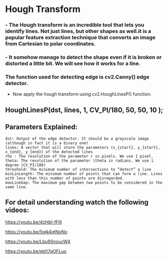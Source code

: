 # **Hough Transform**

### - The Hough transform is an incredible tool that lets you identify lines. Not just lines, but other shapes as well.it is a popular feature extraction technique that converts an image from Cartesian to polar coordinates.

### - It somehow manage to detect the shape even if it is broken or distorted a little bit. We will see how it works for a line.

### The function used for detecting edge is cv2.Canny() edge detector.

- Now apply the hough transform using cv2.HoughLinesP() function:

## HoughLinesP(dst, lines, 1, CV_PI/180, 50, 50, 10 );

## Parameters Explained:


    dst: Output of the edge detector. It should be a grayscale image (although in fact it is a binary one)
    lines: A vector that will store the parameters (x_{start}, y_{start}, x_{end}, y_{end}) of the detected lines
    rho : The resolution of the parameter r in pixels. We use 1 pixel.
    theta: The resolution of the parameter \theta in radians. We use 1 degree (CV_PI/180)
    threshold: The minimum number of intersections to “detect” a line
    minLinLength: The minimum number of points that can form a line. Lines with less than this number of points are disregarded.
    maxLineGap: The maximum gap between two points to be considered in the same line.



## For detail understanding watch the following videos:

https://youtu.be/4zHbI-fFIlI

https://youtu.be/5gik4qtNoNo

https://youtu.be/Lbu9SnoucW4

https://youtu.be/ebfi7qOFLuo
